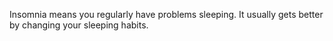 Insomnia means you regularly have problems sleeping. It usually gets better by changing your sleeping habits.